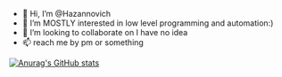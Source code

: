 - 👋 Hi, I’m @Hazannovich
- 🌱 I’m MOSTLY interested in low level programming and automation:)
- 💞️ I’m looking to collaborate on I have no idea
- 📫 reach me by pm or something

[![Anurag's GitHub stats](https://github-readme-stats.vercel.app/api?username=Hazannovich)](https://github.com/anuraghazra/github-readme-stats)

